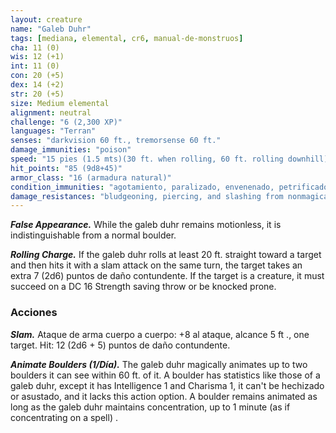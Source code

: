 ```yaml
---
layout: creature
name: "Galeb Duhr"
tags: [mediana, elemental, cr6, manual-de-monstruos]
cha: 11 (0)
wis: 12 (+1)
int: 11 (0)
con: 20 (+5)
dex: 14 (+2)
str: 20 (+5)
size: Medium elemental
alignment: neutral
challenge: "6 (2,300 XP)"
languages: "Terran"
senses: "darkvision 60 ft., tremorsense 60 ft."
damage_immunities: "poison"
speed: "15 pies (1.5 mts)(30 ft. when rolling, 60 ft. rolling downhill)"
hit_points: "85 (9d8+45)"
armor_class: "16 (armadura natural)"
condition_immunities: "agotamiento, paralizado, envenenado, petrificado"
damage_resistances: "bludgeoning, piercing, and slashing from nonmagical weapons"
---
```


***False Appearance.*** While the galeb duhr remains motionless, it is indistinguishable from a normal boulder.

***Rolling Charge.*** If the galeb duhr rolls at least 20 ft. straight toward a target and then hits it with a slam attack on the same turn, the target takes an extra 7 (2d6) puntos de daño contundente. If the target is a creature, it must succeed on a DC 16 Strength saving throw or be knocked prone.

### Acciones

***Slam.*** Ataque de arma cuerpo a cuerpo: +8 al ataque, alcance 5 ft ., one target. Hit: 12 (2d6 + 5) puntos de daño contundente.

***Animate Boulders (1/Día).*** The galeb duhr magically animates up to two boulders it can see within 60 ft. of it. A boulder has statistics like those of a galeb duhr, except it has Intelligence 1 and Charisma 1, it can't be hechizado or asustado, and it lacks this action option. A boulder remains animated as long as the galeb duhr maintains concentration, up to 1 minute (as if concentrating on a spell) .